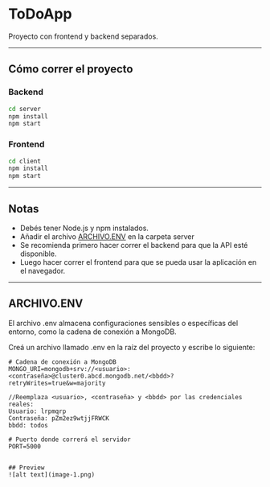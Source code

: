 
# ToDoApp

Proyecto con frontend y backend separados.

---

## Cómo correr el proyecto

### Backend

```bash
cd server
npm install
npm start
```

### Frontend

```bash
cd client
npm install
npm start
```

---

## Notas

- Debés tener Node.js y npm instalados.
- Añadir el archivo [ARCHIVO.ENV](#archivoenv) en la carpeta server
- Se recomienda primero hacer correr el backend para que la API esté disponible.
- Luego hacer correr el frontend para que se pueda usar la aplicación en el navegador.

---
## ARCHIVO.ENV
El archivo .env almacena configuraciones sensibles o específicas del entorno, como la cadena de conexión a MongoDB.


Creá un archivo llamado .env en la raíz del proyecto y escribe lo siguiente:
```
# Cadena de conexión a MongoDB
MONGO_URI=mongodb+srv://<usuario>:<contraseña>@cluster0.abcd.mongodb.net/<bbdd>?retryWrites=true&w=majority

//Reemplaza <usuario>, <contraseña> y <bbdd> por las credenciales reales:
Usuario: lrpmqrp
Contraseña: pZm2ez9wtjjFRWCK
bbdd: todos

# Puerto donde correrá el servidor
PORT=5000


## Preview
![alt text](image-1.png)


